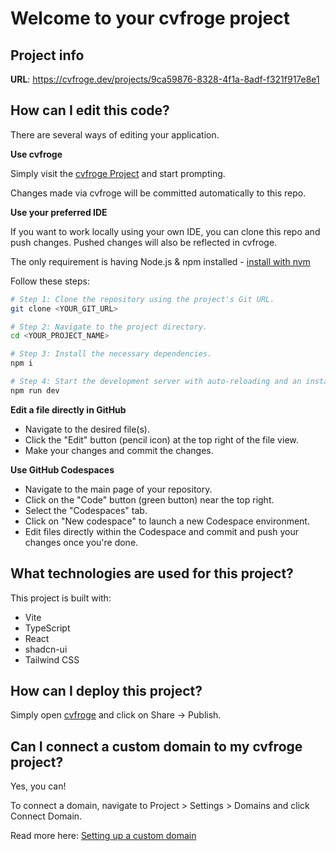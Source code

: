 # Welcome to your cvfroge project

## Project info

**URL**: https://cvfroge.dev/projects/9ca59876-8328-4f1a-8adf-f321f917e8e1

## How can I edit this code?

There are several ways of editing your application.

**Use cvfroge**

Simply visit the [cvfroge Project](https://cvfroge.dev/projects/9ca59876-8328-4f1a-8adf-f321f917e8e1) and start prompting.

Changes made via cvfroge will be committed automatically to this repo.

**Use your preferred IDE**

If you want to work locally using your own IDE, you can clone this repo and push changes. Pushed changes will also be reflected in cvfroge.

The only requirement is having Node.js & npm installed - [install with nvm](https://github.com/nvm-sh/nvm#installing-and-updating)

Follow these steps:

```sh
# Step 1: Clone the repository using the project's Git URL.
git clone <YOUR_GIT_URL>

# Step 2: Navigate to the project directory.
cd <YOUR_PROJECT_NAME>

# Step 3: Install the necessary dependencies.
npm i

# Step 4: Start the development server with auto-reloading and an instant preview.
npm run dev
```

**Edit a file directly in GitHub**

- Navigate to the desired file(s).
- Click the "Edit" button (pencil icon) at the top right of the file view.
- Make your changes and commit the changes.

**Use GitHub Codespaces**

- Navigate to the main page of your repository.
- Click on the "Code" button (green button) near the top right.
- Select the "Codespaces" tab.
- Click on "New codespace" to launch a new Codespace environment.
- Edit files directly within the Codespace and commit and push your changes once you're done.

## What technologies are used for this project?

This project is built with:

- Vite
- TypeScript
- React
- shadcn-ui
- Tailwind CSS

## How can I deploy this project?

Simply open [cvfroge](https://cvfroge.dev/projects/9ca59876-8328-4f1a-8adf-f321f917e8e1) and click on Share -> Publish.

## Can I connect a custom domain to my cvfroge project?

Yes, you can!

To connect a domain, navigate to Project > Settings > Domains and click Connect Domain.

Read more here: [Setting up a custom domain](https://docs.cvfroge.dev/tips-tricks/custom-domain#step-by-step-guide)
